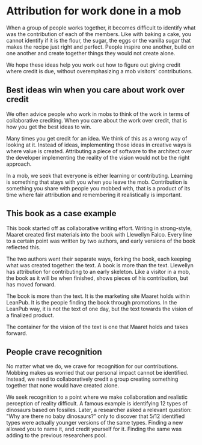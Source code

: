 # Attribution for work done in a mob

When a group of people works together, it becomes difficult to identify what was the contribution of each of the members. Like with baking a cake, you cannot identify if it is the flour, the sugar, the eggs or the vanilla sugar that makes the recipe just right and perfect. People inspire one another, build on one another and create together things they would not create alone.

We hope these ideas help you work out how to figure out giving credit where credit is due, without overemphasizing a mob visitors' contributions.

## Best ideas win when you care about work over credit

We often advice people who work in mobs to think of the work in terms of collaborative crediting. When you care about the work over credit, that is how you get the best ideas to win.

Many times you get credit for an idea. We think of this as a wrong way of looking at it. Instead of ideas, implementing those ideas in creative ways is where value is created. Attributing a piece of software to the architect over the developer implementing the reality of the vision would not be the right approach.

In a mob, we seek that everyone is either learning or contributing. Learning is something that stays with you when you leave the mob. Contribution is something you share with people you mobbed with, that is a product of its time where fair attribution and remembering it realistically is important.

## This book as a case example

This book started off as collaborative writing effort. Writing in strong-style, Maaret created first materials into the book with Llewellyn Falco. Every line to a certain point was written by two authors, and early versions of the book reflected this.

The two authors went their separate ways, forking the book, each keeping what was created together: the text. A book is more than the text. Llewellyn has attribution for contributing to an early skeleton. Like a visitor in a mob, the book as it will be when finished, shows pieces of his contribution, but has moved forward.  

The book is more than the text. It is the marketing site Maaret holds within LeanPub. It is the people finding the book through promotions. In the LeanPub way, it is not the text of one day, but the text towards the vision of a finalized product.

The container for the vision of the text is one that Maaret holds and takes forward.

## People crave recognition

No matter what we do, we crave for recognition for our contributions. Mobbing makes us worried that our personal impact cannot be identified. Instead, we need to collaboratively credit a group creating something together that none would have created alone.

We seek recognition to a point where we make collaboration and realistic perception of reality difficult. A famous example is identifying 12 types of dinosaurs based on fossiles. Later, a researcher asked a relevant question: "Why are there no baby dinosaurs?" only to discover that 5/12 identified types were actually younger versions of the same types. Finding a new allowed you to name it, and credit yourself for it. Finding the same was adding to the previous researchers pool. 
